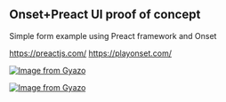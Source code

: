 ## Onset+Preact UI proof of concept

Simple form example using Preact framework and Onset 

https://preactjs.com/
https://playonset.com/


[![Image from Gyazo](https://i.gyazo.com/27188cf55ba7ab1c7e0788fbfe63fc04.jpg)](https://gyazo.com/27188cf55ba7ab1c7e0788fbfe63fc04)

[![Image from Gyazo](https://i.gyazo.com/7dbfa930136c0a9b9267f743b202284a.png)](https://gyazo.com/7dbfa930136c0a9b9267f743b202284a)
